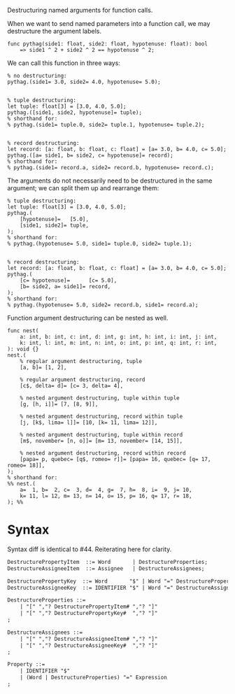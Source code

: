 Destructuring named arguments for function calls.

When we want to send named parameters into a function call, we may destructure the argument labels.
```cp
func pythag(side1: float, side2: float, hypotenuse: float): bool
	=> side1 ^ 2 + side2 ^ 2 == hypotenuse ^ 2;
```
We can call this function in three ways:
```cp
% no destructuring:
pythag.(side1= 3.0, side2= 4.0, hypotenuse= 5.0);


% tuple destructuring:
let tuple: float[3] = [3.0, 4.0, 5.0];
pythag.([side1, side2, hypotenuse]= tuple);
% shorthand for:
% pythag.(side1= tuple.0, side2= tuple.1, hypotenuse= tuple.2);


% record destructuring:
let record: [a: float, b: float, c: float] = [a= 3.0, b= 4.0, c= 5.0];
pythag.([a= side1, b= side2, c= hypotenuse]= record);
% shorthand for:
% pythag.(side1= record.a, side2= record.b, hypotenuse= record.c);
```

The arguments do not necessarily need to be destructured in the same argument; we can split them up and rearrange them:
```cp
% tuple destructuring:
let tuple: float[3] = [3.0, 4.0, 5.0];
pythag.(
	[hypotenuse]=   [5.0],
	[side1, side2]= tuple,
);
% shorthand for:
% pythag.(hypotenuse= 5.0, side1= tuple.0, side2= tuple.1);


% record destructuring:
let record: [a: float, b: float, c: float] = [a= 3.0, b= 4.0, c= 5.0];
pythag.(
	[c= hypotenuse]=      [c= 5.0],
	[b= side2, a= side1]= record,
);
% shorthand for:
% pythag.(hypotenuse= 5.0, side2= record.b, side1= record.a);
```

Function argument destructuring can be nested as well.
```cp
func nest(
	a: int, b: int, c: int, d: int, g: int, h: int, i: int, j: int,
	k: int, l: int, m: int, n: int, o: int, p: int, q: int, r: int,
): void {}
nest.(
	% regular argument destructuring, tuple
	[a, b]= [1, 2],

	% regular argument destructuring, record
	[c$, delta= d]= [c= 3, delta= 4],

	% nested argument destructuring, tuple within tuple
	[g, [h, i]]= [7, [8, 9]],

	% nested argument destructuring, record within tuple
	[j, [k$, lima= l]]= [10, [k= 11, lima= 12]],

	% nested argument destructuring, tuple within record
	[m$, november= [n, o]]= [m= 13, november= [14, 15]],

	% nested argument destructuring, record within record
	[papa= p, quebec= [q$, romeo= r]]= [papa= 16, quebec= [q= 17, romeo= 18]],
);
% shorthand for:
%% nest.(
	a=  1, b=  2, c=  3, d=  4, g=  7, h=  8, i=  9, j= 10,
	k= 11, l= 12, m= 13, n= 14, o= 15, p= 16, q= 17, r= 18,
); %%
```

# Syntax
Syntax diff is identical to #44. Reiterating here for clarity.
```diff
DestructurePropertyItem  ::= Word       | DestructureProperties;
DestructureAssigneeItem  ::= Assignee   | DestructureAssignees;

DestructurePropertyKey  ::= Word       "$" | Word "=" DestructurePropertyItem;
DestructureAssigneeKey  ::= IDENTIFIER "$" | Word "=" DestructureAssigneeItem;

DestructureProperties ::=
	| "[" ","? DestructurePropertyItem# ","? "]"
	| "[" ","? DestructurePropertyKey#  ","? "]"
;

DestructureAssignees ::=
	| "[" ","? DestructureAssigneeItem# ","? "]"
	| "[" ","? DestructureAssigneeKey#  ","? "]"
;

Property ::=
	| IDENTIFIER "$"
	| (Word | DestructureProperties) "=" Expression
;
```
